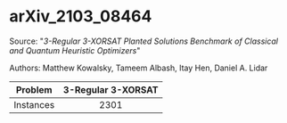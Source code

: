 # arXiv_2103_08464

Source: "_3-Regular 3-XORSAT Planted Solutions Benchmark of Classical and Quantum Heuristic Optimizers_"

Authors: Matthew Kowalsky, Tameem Albash, Itay Hen, Daniel A. Lidar

|  Problem  | 3-Regular 3-XORSAT |
| :-------: | :----------------: |
| Instances |        2301        |
